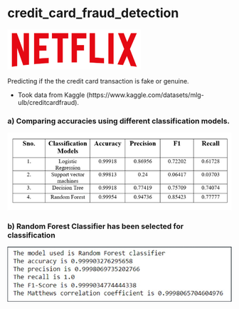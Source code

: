 # credit_card_fraud_detection
<p align="left">
  <img src="https://github.com/SKULLDRAGON099/banner/blob/main/Logonetflix.png?raw=true" width="300px">
</p>



<p> Predicting if the the credit card transaction is fake or genuine. </p>
<ul>
<li>Took data from Kaggle (https://www.kaggle.com/datasets/mlg-ulb/creditcardfraud). </li>
</ul>

### a) Comparing accuracies using different classification models.
<p align="center">
  <img src="https://github.com/ChandnaM/picture/blob/main/comparision.png">
</p>

### b) Random Forest Classifier has been selected for classification  
<p align="center">
  <img src="https://github.com/ChandnaM/picture/blob/main/random_forest.png">
</p>
